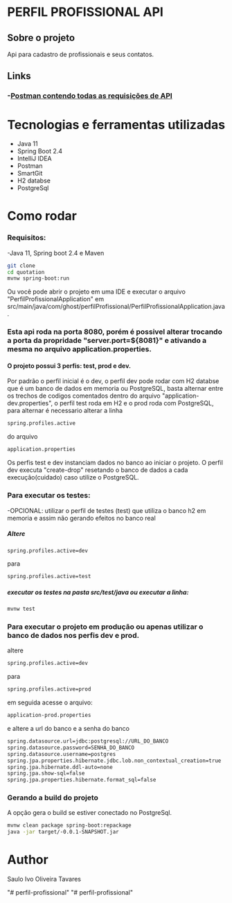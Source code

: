 # PERFIL PROFISSIONAL API


## Sobre o projeto
  Api para cadastro de profissionais e seus contatos.
 
 ## Links
 ### -[Postman contendo todas as requisições de API](https://documenter.getpostman.com/view/5414747/Tzm2KdxK)
  
 # Tecnologias e ferramentas utilizadas
 - Java 11  
 - Spring Boot 2.4
 - IntelliJ IDEA
 - Postman
 - SmartGit
 - H2 databse
 - PostgreSql

 # Como rodar
 ### Requisitos:
 -Java 11, Spring boot 2.4 e Maven
 
 ```sh
git clone  
cd quotation
mvnw spring-boot:run
```
 Ou você pode abrir o projeto em uma IDE e executar o arquivo "PerfilProfissionalApplication" em src/main/java/com/ghost/perfilProfissional/PerfilProfissionalApplication.java.

### Esta api roda na porta 8080, porém é possivel alterar trocando a porta da propridade "server.port=${8081}" e ativando a mesma no arquivo application.properties.

#### O projeto possui 3 perfis: test, prod e dev. 
Por padrão o perfil inicial é o dev, o perfil dev pode rodar com H2 databse que é um banco de dados em memoria ou PostgreSQL, basta alternar entre os trechos de codigos comentados dentro do arquivo "application-dev.properties", o perfil test roda em H2 e o prod roda com PostgreSQL, para alternar é necessario alterar a linha
 ```sh
spring.profiles.active
```
do arquivo 
 ```sh
application.properties
```
Os perfis test e dev instanciam dados no banco ao iniciar o projeto. O perfil dev executa "create-drop" resetando o banco de dados a cada execução(cuidado) caso utilize o PostgreSQL.

### Para executar os testes:
-OPCIONAL: utilizar o perfil de testes (test) que utiliza o banco h2 em memoria e assim não gerando efeitos no banco real
##### Altere
 ```sh
spring.profiles.active=dev
```
para
 ```sh
spring.profiles.active=test
```
##### executar os testes na pasta src/test/java ou executar a linha: 
 ```sh
mvnw test
```

### Para executar o projeto em produção ou apenas utilizar o banco de dados nos perfis dev e prod.
altere
 ```sh
spring.profiles.active=dev
```
para
 ```sh
spring.profiles.active=prod
```
em seguida acesse o arquivo:
 ```sh
application-prod.properties
```
e altere a url do banco e a senha do banco
 ```sh
spring.datasource.url=jdbc:postgresql://URL_DO_BANCO
spring.datasource.password=SENHA_DO_BANCO
spring.datasource.username=postgres
spring.jpa.properties.hibernate.jdbc.lob.non_contextual_creation=true
spring.jpa.hibernate.ddl-auto=none
spring.jpa.show-sql=false
spring.jpa.properties.hibernate.format_sql=false
```

 ### Gerando a build do projeto
 A opção gera o build se estiver conectado no PostgreSql.
  ```sh
 mvnw clean package spring-boot:repackage
 java -jar target/-0.0.1-SNAPSHOT.jar
```

 # Author
 Saulo Ivo Oliveira Tavares
 
"# perfil-profissional" 
"# perfil-profissional" 
